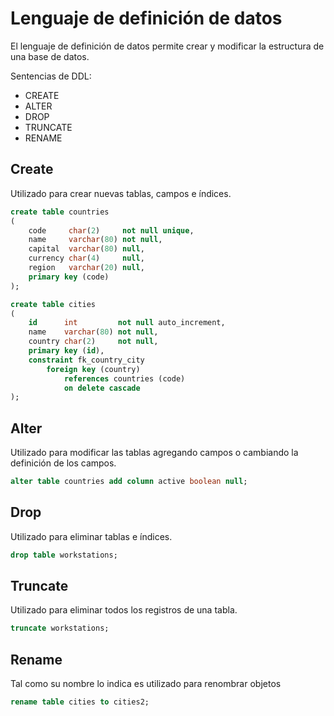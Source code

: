 # Lenguaje de definición de datos

El lenguaje de definición de datos permite crear y modificar la estructura de una base de datos.

Sentencias de DDL: 

- CREATE
- ALTER
- DROP
- TRUNCATE
- RENAME

## Create
Utilizado para crear nuevas tablas, campos e índices.

``` sql
create table countries
(
    code     char(2)     not null unique,
    name     varchar(80) not null,
    capital  varchar(80) null,
    currency char(4)     null,
    region   varchar(20) null,
    primary key (code)
);

create table cities
(
    id      int         not null auto_increment,
    name    varchar(80) not null,
    country char(2)     not null,
    primary key (id),
    constraint fk_country_city
        foreign key (country)
            references countries (code)
            on delete cascade
);
```

## Alter
Utilizado para modificar las tablas agregando campos o cambiando la definición de los campos.

``` sql
alter table countries add column active boolean null;
```

## Drop
Utilizado para eliminar tablas e índices.

``` sql
drop table workstations;
```

## Truncate
Utilizado para eliminar todos los registros de una tabla.

``` sql
truncate workstations;
```

## Rename
Tal como su nombre lo indica es utilizado para renombrar objetos
``` sql
rename table cities to cities2;
```






